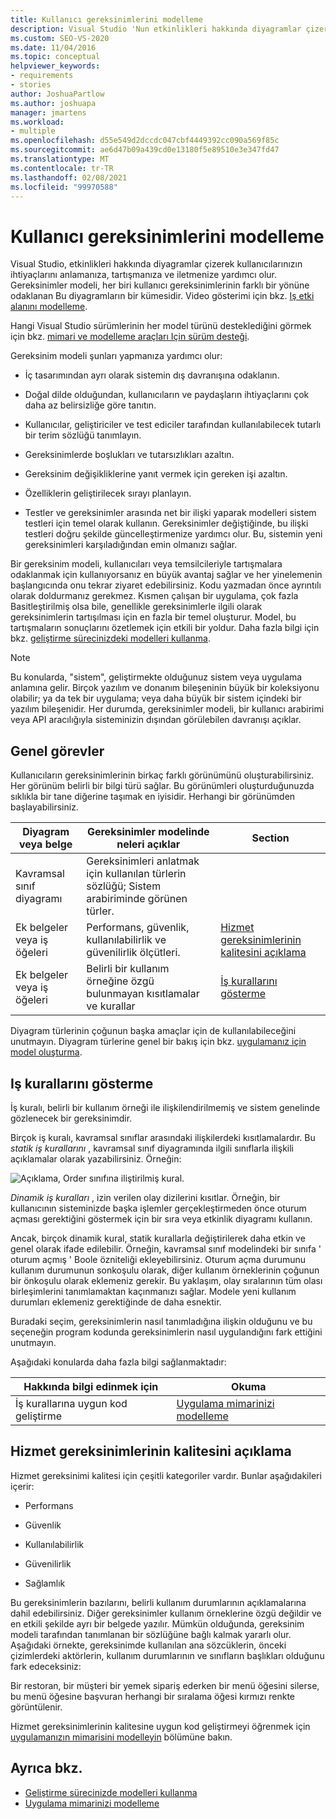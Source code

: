 ```yaml
---
title: Kullanıcı gereksinimlerini modelleme
description: Visual Studio 'Nun etkinlikleri hakkında diyagramlar çizerek kullanıcılarınızın ihtiyaçlarını anlamanıza, tartışmanıza ve iletmenize nasıl yardımcı olduğunu öğrenin.
ms.custom: SEO-VS-2020
ms.date: 11/04/2016
ms.topic: conceptual
helpviewer_keywords:
- requirements
- stories
author: JoshuaPartlow
ms.author: joshuapa
manager: jmartens
ms.workload:
- multiple
ms.openlocfilehash: d55e549d2dccdc047cbf4449392cc090a569f85c
ms.sourcegitcommit: ae6d47b09a439cd0e13180f5e89510e3e347fd47
ms.translationtype: MT
ms.contentlocale: tr-TR
ms.lasthandoff: 02/08/2021
ms.locfileid: "99970588"
---
```

# <a name="model-user-requirements"></a>Kullanıcı gereksinimlerini modelleme

Visual Studio, etkinlikleri hakkında diyagramlar çizerek kullanıcılarınızın ihtiyaçlarını anlamanıza, tartışmanıza ve iletmenize yardımcı olur. Gereksinimler modeli, her biri kullanıcı gereksinimlerinin farklı bir yönüne odaklanan Bu diyagramların bir kümesidir. Video gösterimi için bkz. [Iş etki alanını modelleme](https://channel9.msdn.com/blogs/clinted/uml-with-vs-2010-part-3-modeling-the-business-domain).

Hangi Visual Studio sürümlerinin her model türünü desteklediğini görmek için bkz. [mimari ve modelleme araçları Için sürüm desteği](../modeling/what-s-new-for-design-in-visual-studio.md#VersionSupport).

Gereksinim modeli şunları yapmanıza yardımcı olur:

- İç tasarımından ayrı olarak sistemin dış davranışına odaklanın.

- Doğal dilde olduğundan, kullanıcıların ve paydaşların ihtiyaçlarını çok daha az belirsizliğe göre tanıtın.

- Kullanıcılar, geliştiriciler ve test ediciler tarafından kullanılabilecek tutarlı bir terim sözlüğü tanımlayın.

- Gereksinimlerde boşlukları ve tutarsızlıkları azaltın.

- Gereksinim değişikliklerine yanıt vermek için gereken işi azaltın.

- Özelliklerin geliştirilecek sırayı planlayın.

- Testler ve gereksinimler arasında net bir ilişki yaparak modelleri sistem testleri için temel olarak kullanın. Gereksinimler değiştiğinde, bu ilişki testleri doğru şekilde güncelleştirmenize yardımcı olur. Bu, sistemin yeni gereksinimleri karşıladığından emin olmanızı sağlar.

Bir gereksinim modeli, kullanıcıları veya temsilcileriyle tartışmalara odaklanmak için kullanıyorsanız en büyük avantaj sağlar ve her yinelemenin başlangıcında onu tekrar ziyaret edebilirsiniz. Kodu yazmadan önce ayrıntılı olarak doldurmanız gerekmez. Kısmen çalışan bir uygulama, çok fazla Basitleştirilmiş olsa bile, genellikle gereksinimlerle ilgili olarak gereksinimlerin tartışılması için en fazla bir temel oluşturur. Model, bu tartışmaların sonuçlarını özetlemek için etkili bir yoldur. Daha fazla bilgi için bkz. [geliştirme sürecinizdeki modelleri kullanma](../modeling/use-models-in-your-development-process.md).

> [!NOTE]
> Bu konularda, "sistem", geliştirmekte olduğunuz sistem veya uygulama anlamına gelir. Birçok yazılım ve donanım bileşeninin büyük bir koleksiyonu olabilir; ya da tek bir uygulama; veya daha büyük bir sistem içindeki bir yazılım bileşenidir. Her durumda, gereksinimler modeli, bir kullanıcı arabirimi veya API aracılığıyla sisteminizin dışından görülebilen davranışı açıklar.

## <a name="common-tasks"></a>Genel görevler

Kullanıcıların gereksinimlerinin birkaç farklı görünümünü oluşturabilirsiniz.  Her görünüm belirli bir bilgi türü sağlar.  Bu görünümleri oluşturduğunuzda sıklıkla bir tane diğerine taşımak en iyisidir. Herhangi bir görünümden başlayabilirsiniz.

|Diyagram veya belge|Gereksinimler modelinde neleri açıklar|Section|
|-|-|-|
|Kavramsal sınıf diyagramı|Gereksinimleri anlatmak için kullanılan türlerin sözlüğü; Sistem arabiriminde görünen türler.||
|Ek belgeler veya iş öğeleri|Performans, güvenlik, kullanılabilirlik ve güvenilirlik ölçütleri.|[Hizmet gereksinimlerinin kalitesini açıklama](#QoSRequirements)|
|Ek belgeler veya iş öğeleri|Belirli bir kullanım örneğine özgü bulunmayan kısıtlamalar ve kurallar|[İş kurallarını gösterme](#BusinessRules)|

Diyagram türlerinin çoğunun başka amaçlar için de kullanılabileceğini unutmayın. Diyagram türlerine genel bir bakış için bkz. [uygulamanız için model oluşturma](../modeling/create-models-for-your-app.md).

## <a name="showing-business-rules"></a><a name="BusinessRules"></a> Iş kurallarını gösterme

İş kuralı, belirli bir kullanım örneği ile ilişkilendirilmemiş ve sistem genelinde gözlenecek bir gereksinimdir.

Birçok iş kuralı, kavramsal sınıflar arasındaki ilişkilerdeki kısıtlamalardır. Bu *statik iş kurallarını* , kavramsal sınıf diyagramında ilgili sınıflarla ilişkili açıklamalar olarak yazabilirsiniz. Örneğin:

![Açıklama, Order sınıfına iliştirilmiş kural.](../modeling/media/uml_reqmcd2.png)

*Dinamik iş kuralları* , izin verilen olay dizilerini kısıtlar. Örneğin, bir kullanıcının sisteminizde başka işlemler gerçekleştirmeden önce oturum açması gerektiğini göstermek için bir sıra veya etkinlik diyagramı kullanın.

Ancak, birçok dinamik kural, statik kurallarla değiştirilerek daha etkin ve genel olarak ifade edilebilir. Örneğin, kavramsal sınıf modelindeki bir sınıfa ' oturum açmış ' Boole özniteliği ekleyebilirsiniz. Oturum açma durumunu kullanım durumunun sonkoşulu olarak, diğer kullanım örneklerinin çoğunun bir önkoşulu olarak eklemeniz gerekir. Bu yaklaşım, olay sıralarının tüm olası birleşimlerini tanımlamaktan kaçınmanızı sağlar. Modele yeni kullanım durumları eklemeniz gerektiğinde de daha esnektir.

Buradaki seçim, gereksinimlerin nasıl tanımladığına ilişkin olduğunu ve bu seçeneğin program kodunda gereksinimlerin nasıl uygulandığını fark ettiğini unutmayın.

Aşağıdaki konularda daha fazla bilgi sağlanmaktadır:

|Hakkında bilgi edinmek için|Okuma|
|-|-|
|İş kurallarına uygun kod geliştirme|[Uygulama mimarinizi modelleme](../modeling/model-your-app-s-architecture.md)|

## <a name="describing-quality-of-service-requirements"></a><a name="QoSRequirements"></a> Hizmet gereksinimlerinin kalitesini açıklama

Hizmet gereksinimi kalitesi için çeşitli kategoriler vardır. Bunlar aşağıdakileri içerir:

- Performans

- Güvenlik

- Kullanılabilirlik

- Güvenilirlik

- Sağlamlık

Bu gereksinimlerin bazılarını, belirli kullanım durumlarının açıklamalarına dahil edebilirsiniz. Diğer gereksinimler kullanım örneklerine özgü değildir ve en etkili şekilde ayrı bir belgede yazılır. Mümkün olduğunda, gereksinim modeli tarafından tanımlanan bir sözlüğüne bağlı kalmak yararlı olur. Aşağıdaki örnekte, gereksinimde kullanılan ana sözcüklerin, önceki çizimlerdeki aktörlerin, kullanım durumlarının ve sınıfların başlıkları olduğunu fark edeceksiniz:

Bir restoran, bir müşteri bir yemek sipariş ederken bir menü öğesini silerse, bu menü öğesine başvuran herhangi bir sıralama öğesi kırmızı renkte görüntülenir.

Hizmet gereksinimlerinin kalitesine uygun kod geliştirmeyi öğrenmek için [uygulamanızın mimarisini modelleyin](../modeling/model-your-app-s-architecture.md) bölümüne bakın.

## <a name="see-also"></a>Ayrıca bkz.

- [Geliştirme sürecinizde modelleri kullanma](../modeling/use-models-in-your-development-process.md)
- [Uygulama mimarinizi modelleme](../modeling/model-your-app-s-architecture.md)
